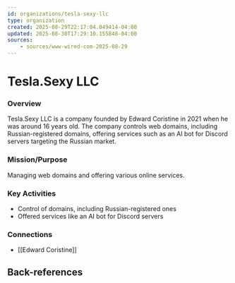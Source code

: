 ```yaml
---
id: organizations/tesla-sexy-llc
type: organization
created: 2025-08-29T22:17:04.049414-04:00
updated: 2025-08-30T17:29:10.155848-04:00
sources:
    - sources/www-wired-com-2025-08-29
---
```


# Tesla.Sexy LLC

### Overview
Tesla.Sexy LLC is a company founded by Edward Coristine in 2021 when he was around 16 years old. The company controls web domains, including Russian-registered domains, offering services such as an AI bot for Discord servers targeting the Russian market.

### Mission/Purpose
Managing web domains and offering various online services.

### Key Activities
- Control of domains, including Russian-registered ones
- Offered services like an AI bot for Discord servers

### Connections
- [[Edward Coristine]]

## Back-references
<!-- Auto-maintained by the system -->

